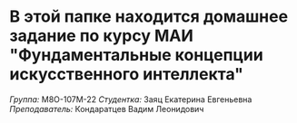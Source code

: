 # В этой папке находится домашнее задание по курсу МАИ "Фундаментальные концепции искусственного интеллекта"

*Группа:* М8О-107М-22
*Студентка:* Заяц Екатерина Евгеньевна
*Преподаватель:* Кондаратцев Вадим Леонидович
